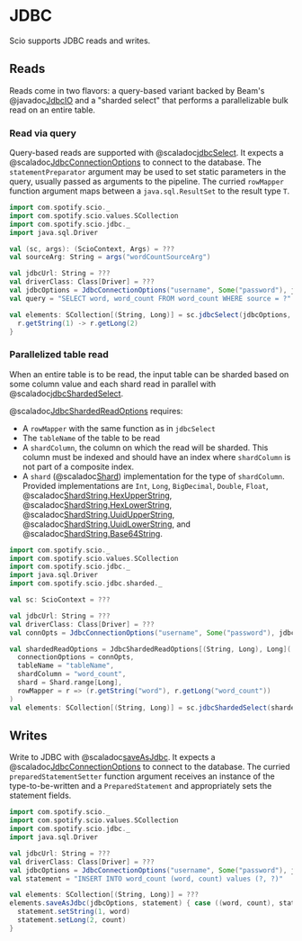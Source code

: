# JDBC

Scio supports JDBC reads and writes.

## Reads

Reads come in two flavors: a query-based variant backed by Beam's @javadoc[JdbcIO](org.apache.beam.sdk.io.jdbc.JdbcIO) and a "sharded select" that performs a parallelizable bulk read on an entire table.

### Read via query

Query-based reads are supported with @scaladoc[jdbcSelect](com.spotify.scio.jdbc.syntax.JdbcScioContextOps#jdbcSelect[T](connectionOptions:com.spotify.scio.jdbc.JdbcConnectionOptions,query:String,statementPreparator:java.sql.PreparedStatement=%3EUnit,fetchSize:Int,outputParallelization:Boolean,dataSourceProviderFn:()=%3E,javax.sql.DataSource,configOverride:org.apache.beam.sdk.io.jdbc.JdbcIO.Read[T]=%3Eorg.apache.beam.sdk.io.jdbc.JdbcIO.Read[T])(rowMapper:java.sql.ResultSet=%3ET)(implicitevidence$3:scala.reflect.ClassTag[T],implicitevidence$4:com.spotify.scio.coders.Coder[T]):com.spotify.scio.values.SCollection[T]).
It expects a @scaladoc[JdbcConnectionOptions](com.spotify.scio.jdbc.JdbcConnectionOptions) to connect to the database.
The `statementPreparator` argument may be used to set static parameters in the query, usually passed as arguments to the pipeline.
The curried `rowMapper` function argument maps between a `java.sql.ResultSet` to the result type `T`.

```scala mdoc:compile-only
import com.spotify.scio._
import com.spotify.scio.values.SCollection
import com.spotify.scio.jdbc._
import java.sql.Driver

val (sc, args): (ScioContext, Args) = ???
val sourceArg: String = args("wordCountSourceArg")

val jdbcUrl: String = ???
val driverClass: Class[Driver] = ???
val jdbcOptions = JdbcConnectionOptions("username", Some("password"), jdbcUrl, driverClass)
val query = "SELECT word, word_count FROM word_count WHERE source = ?"

val elements: SCollection[(String, Long)] = sc.jdbcSelect(jdbcOptions, query, _.setString(1, sourceArg)) { r =>
  r.getString(1) -> r.getLong(2)
}
```

### Parallelized table read

When an entire table is to be read, the input table can be sharded based on some column value and each shard read in parallel with @scaladoc[jdbcShardedSelect](com.spotify.scio.jdbc.syntax.JdbcScioContextOps#jdbcShardedSelect[T,S](readOptions:com.spotify.scio.jdbc.sharded.JdbcShardedReadOptions[T,S])(implicitevidence$3:com.spotify.scio.coders.Coder[T]):com.spotify.scio.values.SCollection[T]).

@scaladoc[JdbcShardedReadOptions](com.spotify.scio.jdbc.sharded.JdbcShardedReadOptions) requires:

* A `rowMapper` with the same function as in `jdbcSelect`
* The `tableName` of the table to be read
* A `shardColumn`, the column on which the read will be sharded. This column must be indexed and should have an index where `shardColumn` is not part of a composite index.
* A `shard` (@scaladoc[Shard](com.spotify.scio.jdbc.sharded.Shard$)) implementation for the type of `shardColumn`. Provided implementations are `Int`, `Long`, `BigDecimal`, `Double`, `Float`, @scaladoc[ShardString.HexUpperString](com.spotify.scio.jdbc.sharded.ShardString.HexUpperString), @scaladoc[ShardString.HexLowerString](com.spotify.scio.jdbc.sharded.ShardString.HexLowerString), @scaladoc[ShardString.UuidUpperString](com.spotify.scio.jdbc.sharded.ShardString.UuidUpperString), @scaladoc[ShardString.UuidLowerString](com.spotify.scio.jdbc.sharded.ShardString.UuidLowerString), and @scaladoc[ShardString.Base64String](com.spotify.scio.jdbc.sharded.ShardString.Base64String).

```scala mdoc:compile-only
import com.spotify.scio._
import com.spotify.scio.values.SCollection
import com.spotify.scio.jdbc._
import java.sql.Driver
import com.spotify.scio.jdbc.sharded._

val sc: ScioContext = ???

val jdbcUrl: String = ???
val driverClass: Class[Driver] = ???
val connOpts = JdbcConnectionOptions("username", Some("password"), jdbcUrl, driverClass)

val shardedReadOptions = JdbcShardedReadOptions[(String, Long), Long](
  connectionOptions = connOpts,
  tableName = "tableName",
  shardColumn = "word_count",
  shard = Shard.range[Long],
  rowMapper = r => (r.getString("word"), r.getLong("word_count"))
)
val elements: SCollection[(String, Long)] = sc.jdbcShardedSelect(shardedReadOptions)
```

## Writes

Write to JDBC with @scaladoc[saveAsJdbc](com.spotify.scio.jdbc.syntax.JdbcSCollectionOps#saveAsJdbc(connectionOptions:com.spotify.scio.jdbc.JdbcConnectionOptions,statement:String,batchSize:Long,retryConfiguration:org.apache.beam.sdk.io.jdbc.JdbcIO.RetryConfiguration,retryStrategy:java.sql.SQLException=%3EBoolean,autoSharding:Boolean,dataSourceProviderFn:()=%3Ejavax.sql.DataSource,configOverride:org.apache.beam.sdk.io.jdbc.JdbcIO.Write[T]=%3Eorg.apache.beam.sdk.io.jdbc.JdbcIO.Write[T])(preparedStatementSetter:(T,java.sql.PreparedStatement)=%3EUnit):com.spotify.scio.io.ClosedTap[Nothing]).
It expects a @scaladoc[JdbcConnectionOptions](com.spotify.scio.jdbc.JdbcConnectionOptions) to connect to the database.
The curried `preparedStatementSetter` function argument receives an instance of the type-to-be-written and a `PreparedStatement` and appropriately sets the statement fields.

```scala mdoc:compile-only
import com.spotify.scio._
import com.spotify.scio.values.SCollection
import com.spotify.scio.jdbc._
import java.sql.Driver

val jdbcUrl: String = ???
val driverClass: Class[Driver] = ???
val jdbcOptions = JdbcConnectionOptions("username", Some("password"), jdbcUrl, driverClass)
val statement = "INSERT INTO word_count (word, count) values (?, ?)"

val elements: SCollection[(String, Long)] = ???
elements.saveAsJdbc(jdbcOptions, statement) { case ((word, count), statement) =>
  statement.setString(1, word)
  statement.setLong(2, count)
}
```
